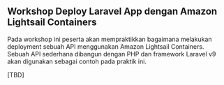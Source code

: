<a name="top"></a>

<!-- begin step-0 -->

## Workshop Deploy Laravel App dengan Amazon Lightsail Containers

Pada workshop ini peserta akan mempraktikkan bagaimana melakukan deployment sebuah API menggunakan Amazon Lightsail Containers. Sebuah API sederhana dibangun dengan PHP dan framework Laravel v9 akan digunakan sebagai contoh pada praktik ini.

\[TBD\]